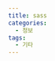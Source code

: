 ```yaml
---
title: sass
categories: 
  - 정보
tags: 
  - 기타
---
```

<!--stackedit_data:
eyJoaXN0b3J5IjpbLTEzMzU0ODExOTIsLTc4MzAwOTIxN119
-->